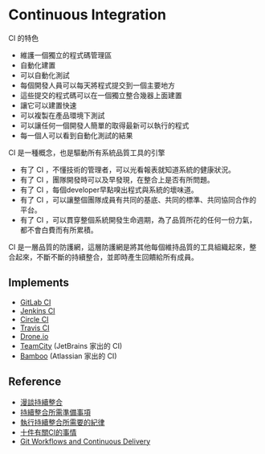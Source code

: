 Continuous Integration
======================

CI 的特色

* 維護一個獨立的程式碼管理區
* 自動化建置
* 可以自動化測試
* 每個開發人員可以每天將程式提交到一個主要地方
* 這些提交的程式碼可以在一個獨立整合幾器上面建置
* 讓它可以建置快速
* 可以複製在產品環境下測試
* 可以讓任何一個開發人簡單的取得最新可以執行的程式
* 每一個人可以看到自動化測試的結果

CI 是一種概念，也是驅動所有系統品質工具的引擎

* 有了 CI ，不懂技術的管理者，可以光看報表就知道系統的健康狀況。
* 有了 CI ，團隊開發時可以及早發現，在整合上是否有所問題。
* 有了 CI ，每個developer早點嗅出程式與系統的壞味道。
* 有了 CI ，可以讓整個團隊成員有共同的基底、共同的標準、共同協同合作的平台。
* 有了 CI ，可以貫穿整個系統開發生命週期，為了品質所花的任何一份力氣，都不會白費而有所累積。

CI 是一層品質的防護網，這層防護網是將其他每個維持品質的工具組織起來，整合起來，不斷不斷的持續整合，並即時產生回饋給所有成員。

Implements
----------

* [GitLab CI](https://about.gitlab.com/gitlab-ci/)
* [Jenkins CI](http://jenkins-ci.org/)
* [Circle CI](https://circleci.com/)
* [Travis CI](https://travis-ci.org/)
* [Drone.io](https://drone.io/)
* [TeamCity](https://www.jetbrains.com/teamcity/) (JetBrains 家出的 CI)
* [Bamboo](https://www.atlassian.com/software/bamboo) (Atlassian 家出的 CI)

Reference
---------

  * [漫談持續整合](http://kojenchieh.pixnet.net/blog/post/378400769)
  * [持續整合所需準備事項](http://kojenchieh.pixnet.net/blog/post/378870311)
  * [執行持續整合所需要的紀律](http://kojenchieh.pixnet.net/blog/post/379112090)
  * [十件有關CI的事情](http://kojenchieh.pixnet.net/blog/post/75411763)
  * [Git Workflows and Continuous Delivery](http://blogs.wandisco.com/2013/07/24/git-workflows-and-continuous-delivery-using-multisite-replication-to-facilitate-a-global-mainline/)
